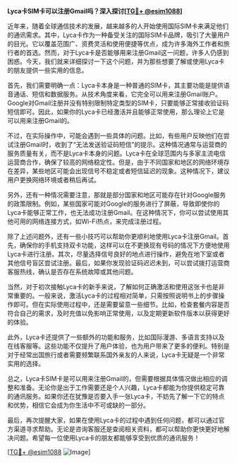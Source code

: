 **Lyca卡SIM卡可以注册Gmail吗？深入探讨[[TG💪+ @esim1088](https://t.me/s/esim1088)]**

近年来，随着全球通信技术的发展，越来越多的人开始使用国际SIM卡来满足他们的通讯需求。其中，Lyca卡作为一种备受关注的国际SIM卡品牌，吸引了大量用户的目光。它以覆盖范围广、资费灵活和使用便捷等优点，成为许多海外工作者和旅行者的首选。然而，对于Lyca卡是否能够用来注册Gmail这一问题，许多人仍感到困惑。今天，我们就来详细探讨一下这个问题，并为那些想要了解或使用Lyca卡的朋友提供一些实用的信息。

首先，我们需要明确一点：Lyca卡本身是一种普通的SIM卡，其主要功能是提供语音通话、短信和数据服务。从技术角度来看，它完全可以用来注册Gmail账户。Google对Gmail注册并没有特别限制特定类型的SIM卡，只要能够正常接收验证码短信即可。因此，如果你的Lyca卡已经激活并且能够正常使用，那么理论上它是可以用来注册Gmail的。

不过，在实际操作中，可能会遇到一些具体的问题。比如，有些用户反映他们在尝试注册Gmail时，收到了“无法发送验证码短信”的提示。这种情况通常与运营商的服务质量有关，而不是Lyca卡本身的问题。Lyca卡在全球范围内与多家主流电信运营商合作，确保了较高的网络稳定性。但是，由于不同国家和地区的网络环境存在差异，某些地区可能会出现信号不稳定或者短信延迟的现象。这种情况下，建议用户更换网络环境或者稍后再试。

另外，还有一种情况需要注意，那就是部分国家和地区可能存在针对Google服务的政策限制。例如，某些国家可能对Google的服务进行了屏蔽，导致即使你的Lyca卡能够正常工作，也无法成功注册Gmail。在这种情况下，你可以尝试使用其他可用的网络连接方式，如Wi-Fi热点，来完成注册过程。

除了上述问题外，还有一些小技巧可以帮助你更顺利地使用Lyca卡注册Gmail。首先，确保你的手机支持双卡功能，这样可以在不更换现有号码的情况下方便地使用Lyca卡进行注册。其次，尽量选择信号良好的地点进行操作，避免在地下室或者其他信号盲区尝试注册。最后，如果你发现验证码迟迟未到，可以尝试拨打运营商客服热线，确认是否存在系统故障或其他问题。

当然，对于初次接触Lyca卡的新手来说，了解如何正确激活和使用这张卡也是非常重要的。一般来说，激活Lyca卡的过程相对简单，只需按照说明书上的步骤操作即可。但在实际使用过程中，还是需要留意一些细节。比如，检查套餐内容是否符合自己的需求，及时充值以免影响正常使用，以及定期更新软件版本以获得更好的体验。

此外，Lyca卡还提供了一些额外的功能和服务，比如国际漫游、多语言支持以及在线客服等。这些功能不仅提升了用户体验，也为用户带来了更多的便利。特别是对于经常出国旅行或者需要频繁联系国外亲友的人来说，Lyca卡无疑是一个非常实用的选择。

总之，Lyca卡SIM卡是可以用来注册Gmail的，但需要根据具体情况做出相应的调整和准备。无论你是出于工作需要还是个人兴趣，Lyca卡都能为你提供稳定可靠的通讯服务。如果你还在犹豫是否要入手一张Lyca卡，不妨先了解一下它的特点和优势，相信它会成为你生活中不可或缺的一部分。

最后，再次提醒大家，如果在使用Lyca卡的过程中遇到任何问题，都可以通过官方渠道寻求帮助。无论是咨询客服还是查阅相关资料，都可以帮助你更快更好地解决问题。希望每一位使用Lyca卡的朋友都能够享受到优质的通讯服务！

[[TG💪+ @esim1088](https://t.me/s/esim1088) ![Image](https://i.postimg.cc/4NQfJmqS/Snipaste-2025-05-13-00-14-12.png)]